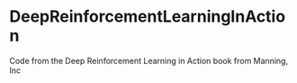 # DeepReinforcementLearningInAction
Code from the Deep Reinforcement Learning in Action book from Manning, Inc
